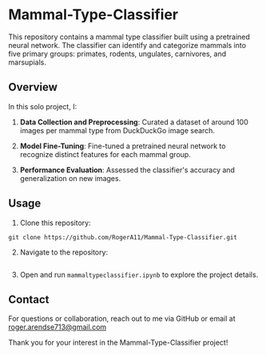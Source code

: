 # Mammal-Type-Classifier

This repository contains a mammal type classifier built using a pretrained neural network. The classifier can identify and categorize mammals into five primary groups: primates, rodents, ungulates, carnivores, and marsupials.

## Overview

In this solo project, I:

1. **Data Collection and Preprocessing**: Curated a dataset of around 100 images per mammal type from DuckDuckGo image search.

2. **Model Fine-Tuning**: Fine-tuned a pretrained neural network to recognize distinct features for each mammal group.

3. **Performance Evaluation**: Assessed the classifier's accuracy and generalization on new images.

## Usage

1. Clone this repository:
```
git clone https://github.com/RogerA11/Mammal-Type-Classifier.git
```

2. Navigate to the repository:
```cd Mammal-Type-Classifier
```

3. Open and run `mammaltypeclassifier.ipynb` to explore the project details.

## Contact

For questions or collaboration, reach out to me via GitHub or email at roger.arendse713@gmail.com

Thank you for your interest in the Mammal-Type-Classifier project!

